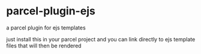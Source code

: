 # parcel-plugin-ejs
a parcel plugin for ejs templates

just install this in your parcel project and you can link directly to ejs template files that will then be rendered
